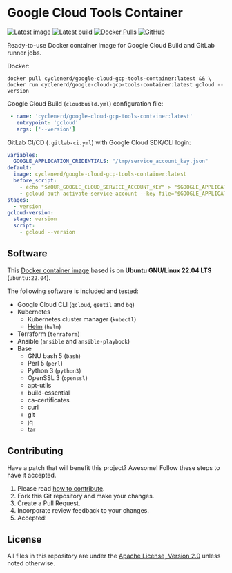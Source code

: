 # Google Cloud Tools Container

[![Latest image](https://github.com/Cyclenerd/google-cloud-gcp-tools-container/actions/workflows/docker-latest.yml/badge.svg)](https://github.com/Cyclenerd/google-cloud-gcp-tools-container/actions/workflows/docker-latest.yml)
[![Latest build](https://img.shields.io/badge/Last%20build-1900--01--01-blue)](https://github.com/Cyclenerd/google-cloud-gcp-tools-container/actions/workflows/docker-latest.yml)
[![Docker Pulls](https://img.shields.io/docker/pulls/cyclenerd/google-cloud-gcp-tools-container)](https://hub.docker.com/r/cyclenerd/google-cloud-gcp-tools-container)
[![GitHub](https://img.shields.io/github/license/cyclenerd/google-cloud-gcp-tools-container)](https://github.com/Cyclenerd/google-cloud-gcp-tools-container/blob/master/LICENSE)

Ready-to-use Docker container image for Google Cloud Build and GitLab runner jobs.

Docker:
```shell
docker pull cyclenerd/google-cloud-gcp-tools-container:latest && \
docker run cyclenerd/google-cloud-gcp-tools-container:latest gcloud --version
```

Google Cloud Build (`cloudbuild.yml`) configuration file:
```yml
 - name: 'cyclenerd/google-cloud-gcp-tools-container:latest'
   entrypoint: 'gcloud'
   args: ['--version']
```

GitLab CI/CD (`.gitlab-ci.yml`) with Google Cloud SDK/CLI login:
```yml
variables:
  GOOGLE_APPLICATION_CREDENTIALS: "/tmp/service_account_key.json"
default:
  image: cyclenerd/google-cloud-gcp-tools-container:latest
  before_script:
    - echo "$YOUR_GOOGLE_CLOUD_SERVICE_ACCOUNT_KEY" > "$GOOGLE_APPLICATION_CREDENTIALS"
    - gcloud auth activate-service-account --key-file="$GOOGLE_APPLICATION_CREDENTIALS"
stages:
  - version
gcloud-version:
  stage: version
  script:
    - gcloud --version
```

## Software

This [Docker container image](https://hub.docker.com/r/cyclenerd/google-cloud-gcp-tools-container) based is on **Ubuntu GNU/Linux 22.04 LTS** (`ubuntu:22.04`).

The following software is included and tested:

* Google Cloud CLI (`gcloud`, `gsutil` and `bq`)
* Kubernetes
	* Kubernetes cluster manager (`kubectl`)
	* [Helm](https://helm.sh/) (`helm`)
* Terraform (`terraform`)
* Ansible (`ansible` and `ansible-playbook`)
* Base
	* GNU bash 5 (`bash`)
	* Perl 5 (`perl`)
	* Python 3 (`python3`)
	* OpenSSL 3 (`openssl`)
	* apt-utils
	* build-essential
	* ca-certificates
	* curl
	* git
	* jq
	* tar

## Contributing

Have a patch that will benefit this project?
Awesome! Follow these steps to have it accepted.

1. Please read [how to contribute](CONTRIBUTING.md).
1. Fork this Git repository and make your changes.
1. Create a Pull Request.
1. Incorporate review feedback to your changes.
1. Accepted!


## License

All files in this repository are under the [Apache License, Version 2.0](LICENSE) unless noted otherwise.